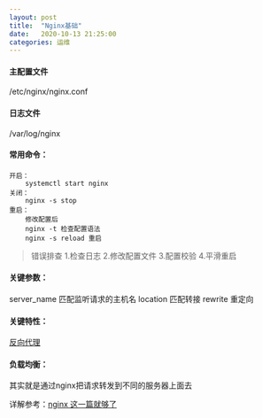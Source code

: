 ```yaml
---
layout: post
title:  "Nginx基础"
date:   2020-10-13 21:25:00
categories: 运维
---
```


#### 主配置文件
/etc/nginx/nginx.conf

#### 日志文件
/var/log/nginx

#### 常用命令：
	开启：
		systemctl start nginx
	关闭：
		nginx -s stop 
	重启：
		修改配置后
		nginx -t 检查配置语法
		nginx -s reload 重启

>错误排查
>1.检查日志
>2.修改配置文件
>3.配置校验
>4.平滑重启


#### 关键参数：
server_name 匹配监听请求的主机名
location 匹配转接
rewrite 重定向

#### 关键特性：
[反向代理]

#### 负载均衡：
其实就是通过nginx把请求转发到不同的服务器上面去


详解参考：[nginx 这一篇就够了]


[反向代理]:https://chinbucher.github.io/运维/2020/10/10/Nginx反向代理(速通).html
[nginx 这一篇就够了]:https://juejin.im/post/6844903944267759624